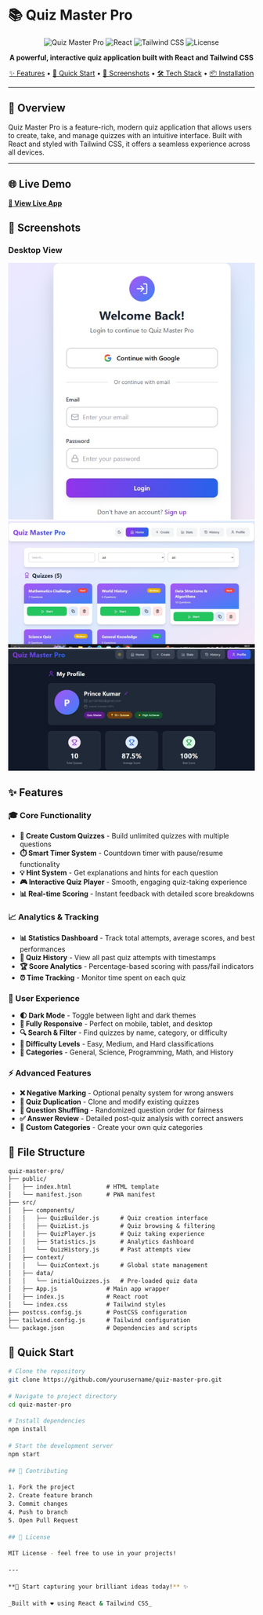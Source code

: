 # 📚 Quiz Master Pro

<div align="center">

![Quiz Master Pro](https://img.shields.io/badge/Quiz-Master%20Pro-purple?style=for-the-badge)
![React](https://img.shields.io/badge/React-18.2.0-61DAFB?style=for-the-badge&logo=react&logoColor=white)
![Tailwind CSS](https://img.shields.io/badge/Tailwind-CSS-38B2AC?style=for-the-badge&logo=tailwind-css&logoColor=white)
![License](https://img.shields.io/badge/License-MIT-green?style=for-the-badge)

**A powerful, interactive quiz application built with React and Tailwind CSS**

[✨ Features](#-features) • [🚀 Quick Start](#-quick-start) • [📸 Screenshots](#-screenshots) • [🛠️ Tech Stack](#️-tech-stack) • [📦 Installation](#-installation)

</div>

---

## 🎯 Overview

Quiz Master Pro is a feature-rich, modern quiz application that allows users to create, take, and manage quizzes with an intuitive interface. Built with React and styled with Tailwind CSS, it offers a seamless experience across all devices.

---
## 🌐 Live Demo

[**🚀 View Live App**](https://quiz-master-pro-chi.vercel.app/) 

## 📸 Screenshots

### Desktop View

![Desktop Screenshot](https://github.com/Prince1587/Quiz-Master-Pro/blob/main/public/Images/SS1.jpg)
![Desktop Screenshot](https://github.com/Prince1587/Quiz-Master-Pro/blob/main/public/Images/SS2.jpg)
![Desktop Screenshot](https://github.com/Prince1587/Quiz-Master-Pro/blob/main/public/Images/SS3.jpg)
## ✨ Features

### 🎓 Core Functionality
- **📝 Create Custom Quizzes** - Build unlimited quizzes with multiple questions
- **⏱️ Smart Timer System** - Countdown timer with pause/resume functionality
- **💡 Hint System** - Get explanations and hints for each question
- **🎮 Interactive Quiz Player** - Smooth, engaging quiz-taking experience
- **📊 Real-time Scoring** - Instant feedback with detailed score breakdowns

### 📈 Analytics & Tracking
- **📊 Statistics Dashboard** - Track total attempts, average scores, and best performances
- **📜 Quiz History** - View all past quiz attempts with timestamps
- **🏆 Score Analytics** - Percentage-based scoring with pass/fail indicators
- **⏰ Time Tracking** - Monitor time spent on each quiz

### 🎨 User Experience
- **🌓 Dark Mode** - Toggle between light and dark themes
- **📱 Fully Responsive** - Perfect on mobile, tablet, and desktop
- **🔍 Search & Filter** - Find quizzes by name, category, or difficulty
- **🎯 Difficulty Levels** - Easy, Medium, and Hard classifications
- **📂 Categories** - General, Science, Programming, Math, and History

### ⚡ Advanced Features
- **❌ Negative Marking** - Optional penalty system for wrong answers
- **🔄 Quiz Duplication** - Clone and modify existing quizzes
- **🎲 Question Shuffling** - Randomized question order for fairness
- **✅ Answer Review** - Detailed post-quiz analysis with correct answers
- **🎨 Custom Categories** - Create your own quiz categories

## 🔧 File Structure
```
quiz-master-pro/
├── public/
│   ├── index.html          # HTML template
│   └── manifest.json       # PWA manifest
├── src/
│   ├── components/
│   │   ├── QuizBuilder.js      # Quiz creation interface
│   │   ├── QuizList.js         # Quiz browsing & filtering
│   │   ├── QuizPlayer.js       # Quiz taking experience
│   │   ├── Statistics.js       # Analytics dashboard
│   │   └── QuizHistory.js      # Past attempts view
│   ├── context/
│   │   └── QuizContext.js      # Global state management
│   ├── data/
│   │   └── initialQuizzes.js   # Pre-loaded quiz data
│   ├── App.js              # Main app wrapper
│   ├── index.js            # React root
│   └── index.css           # Tailwind styles
├── postcss.config.js       # PostCSS configuration
├── tailwind.config.js      # Tailwind configuration
└── package.json            # Dependencies and scripts
```

## 🚀 Quick Start
```bash
# Clone the repository
git clone https://github.com/yourusername/quiz-master-pro.git

# Navigate to project directory
cd quiz-master-pro

# Install dependencies
npm install

# Start the development server
npm start

## 🤝 Contributing

1. Fork the project
2. Create feature branch
3. Commit changes
4. Push to branch
5. Open Pull Request

## 📄 License

MIT License - feel free to use in your projects!

---

**🎉 Start capturing your brilliant ideas today!** ✨

_Built with ❤️ using React & Tailwind CSS_
